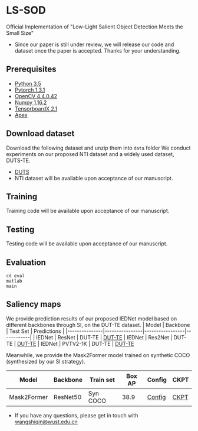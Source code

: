 # LS-SOD
Official Implementation of "Low-Light Salient Object Detection Meets the Small Size"
- Since our paper is still under review, we will release our code and dataset once the paper is accepted. Thanks for your understanding.

## Prerequisites
- [Python 3.5](https://www.python.org/)
- [Pytorch 1.3.1](http://pytorch.org/)
- [OpenCV 4.4.0.42](https://opencv.org/)
- [Numpy 1.16.2](https://numpy.org/)
- [TensorboardX 2.1](https://github.com/lanpa/tensorboardX)
- [Apex](https://github.com/NVIDIA/apex)

## Download dataset
Download the following dataset and unzip them into `data` folder
We conduct experiments on our proposed NTI dataset and a widely used dataset, DUTS-TE.
- [DUTS](http://saliencydetection.net/duts/)
- NTI dataset will be available upon acceptance of our manuscript.

## Training
Training code will be available upon acceptance of our manuscript.

## Testing
Testing code will be available upon acceptance of our manuscript.

## Evaluation
```shell
cd eval
matlab
main
```

## Saliency maps
We provide prediction results of our proposed IEDNet model based on different backbones through SI, on the DUT-TE dataset.
| Model         | Backbone           | Test Set       |  Predictions  |
|---------------|----------------|-----------------|------------|
| IEDNet | ResNet | DUT-TE | [DUT-TE](https://drive.google.com/file/d/1d5zSqUti2ubvhDOMUSZoNAP3a5MG4Fv_/view?usp=sharing) 
| IEDNet | Res2Net | DUT-TE | [DUT-TE](https://drive.google.com/file/d/13Fp-c3mHX8sOw18NRyLTyUxvuzh6Oaj2/view?usp=sharing) 
| IEDNet |  PVTV2-1K | DUT-TE | [DUT-TE](https://drive.google.com/file/d/1fggNZLdVLe3YKK3YiqS8hh3HnlN_cNHe/view?usp=sharing) 

Meanwhile, we provide the Mask2Former model trained on synthetic COCO (synthesized by our SI strategy).

| Model         | Backbone           | Train set       | Box AP | Config | CKPT |
|---------------|----------------|-----------------|------------|-----------------|------------|
| Mask2Former | ResNet50 | Syn COCO | 38.9 | [Config](https://drive.google.com/file/d/1pSHm0h84Qgj2gVD1FgDGQvfi4PxdoAKm/view?usp=sharing) |[CKPT](https://drive.google.com/file/d/1Hr71EfT_vUMpLkFqampevLbljBcNnsms/view?usp=sharing) 

- If you have any questions, please get in touch with wangshiqin@wust.edu.cn





